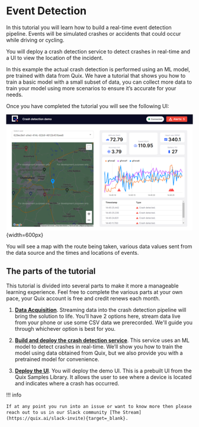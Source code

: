 # Event Detection

In this tutorial you will learn how to build a real-time event detection pipeline. Events will be simulated crashes or accidents that could occur while driving or cycling. 

You will deploy a crash detection service to detect crashes in real-time and a UI to view the location of the incident.

In this example the actual crash detection is performed using an ML model, pre trained with data from Quix. We have a tutorial that shows you how to train a basic model with a small subset of data, you can collect more data to train your model using more scenarios to ensure it’s accurate for your needs.

Once you have completed the tutorial you will see the following UI:

![Event detection UI](./ui.png){width=600px}

You will see a map with the route being taken, various data values sent from the data source and the times and locations of events.

## The parts of the tutorial

This tutorial is divided into several parts to make it more a manageable learning experience. Feel free to complete the various parts at your own pace, your Quix account is free and credit renews each month.

1. [**Data Acquisition**](./dataAcquisition.md). Streaming data into the crash detection pipeline will bring the solution to life. You’ll have 2 options here, stream data live from your phone or use some CSV data we prerecorded. We'll guide you through whichever option is best for you.

2. [**Build and deploy the crash detection service**](./crashDetection.md). This service uses an ML model to detect crashes in real-time. We’ll show you how to train the model using data obtained from Quix, but we also provide you with a pretrained model for convenience.

3. [**Deploy the UI**](./crashDetectionUI.md). You will deploy the demo UI. This is a prebuilt UI from the Quix Samples Library. It allows the user to see where a device is located and indicates where a crash has occurred.

!!! info

	If at any point you run into an issue or want to know more then please reach out to us in our Slack community [The Stream](https://quix.ai/slack-invite){target=_blank}.
